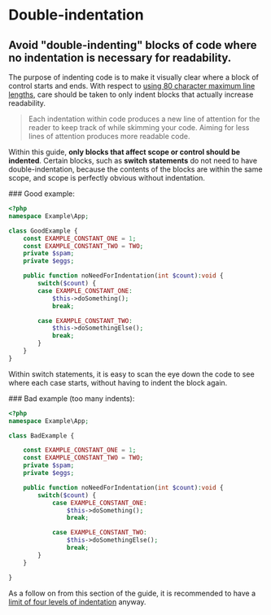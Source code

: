 # Double-indentation

## Avoid "double-indenting" blocks of code where no indentation is necessary for readability.

The purpose of indenting code is to make it visually clear where a block of control starts and ends. With respect to [using 80 character maximum line lengths][line-length], care should be taken to only indent blocks that actually increase readability.

> Each indentation within code produces a new line of attention for the reader to keep track of while skimming your code. Aiming for less lines of attention produces more readable code.

Within this guide, **only blocks that affect scope or control should be indented**. Certain blocks, such as **switch statements** do not need to have double-indentation, because the contents of the blocks are within the same scope, and scope is perfectly obvious without indentation.

### Good example:

```php
<?php
namespace Example\App;

class GoodExample {
	const EXAMPLE_CONSTANT_ONE = 1;
	const EXAMPLE_CONSTANT_TWO = TWO;
	private $spam;
	private $eggs;

	public function noNeedForIndentation(int $count):void {
		switch($count) {
		case EXAMPLE_CONSTANT_ONE:
			$this->doSomething();
			break;

		case EXAMPLE_CONSTANT_TWO:
			$this->doSomethingElse();
			break;
		}
	}
}
```

Within switch statements, it is easy to scan the eye down the code to see where each case starts, without having to indent the block again.

### Bad example (too many indents):

```php
<?php
namespace Example\App;

class BadExample {

	const EXAMPLE_CONSTANT_ONE = 1;
	const EXAMPLE_CONSTANT_TWO = TWO;
	private $spam;
	private $eggs;

	public function noNeedForIndentation(int $count):void {
		switch($count) {
			case EXAMPLE_CONSTANT_ONE:
				$this->doSomething();
				break;

			case EXAMPLE_CONSTANT_TWO:
				$this->doSomethingElse();
				break;
		}
	}

}
```

As a follow on from this section of the guide, it is recommended to have a [limit of four levels of indentation][line-length] anyway.

[line-length]: line-length.md
[side-effects]: ../general/side-effects.md
